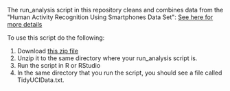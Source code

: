 The run_analysis script in this repository cleans and combines data from the "Human Activity Recognition Using Smartphones Data Set":
[See here for more details](http://archive.ics.uci.edu/ml/datasets/Human+Activity+Recognition+Using+Smartphones)

To use this script do the following:

1. Download [this zip file](https://d396qusza40orc.cloudfront.net/getdata%2Fprojectfiles%2FUCI%20HAR%20Dataset.zip )
2. Unzip it to the same directory where your run_analysis script is.
3. Run the script in R or RStudio
4. In the same directory that you run the script, you should see a file called TidyUCIData.txt. 

